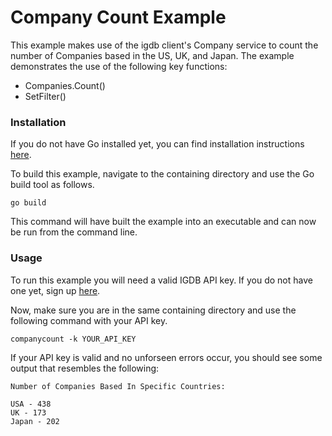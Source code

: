 # Company Count Example

This example makes use of the igdb client's Company service to count the number
of Companies based in the US, UK, and Japan. The example demonstrates the use
of the following key functions:
* Companies.Count()
* SetFilter()

### Installation
If you do not have Go installed yet, you can find installation instructions 
[here](https://golang.org/doc/install).

To build this example, navigate to the containing directory and use the Go 
build tool as follows.

```
go build
```

This command will have built the example into an executable and can now be run
from the command line.

### Usage
To run this example you will need a valid IGDB API key. If you do not have one
yet, sign up [here](https://api.igdb.com/signup).

Now, make sure you are in the same containing directory and use the following
command with your API key.

```
companycount -k YOUR_API_KEY
```

If your API key is valid and no unforseen errors occur, you should see some
output that resembles the following:

```
Number of Companies Based In Specific Countries:

USA - 438
UK - 173
Japan - 202
```
